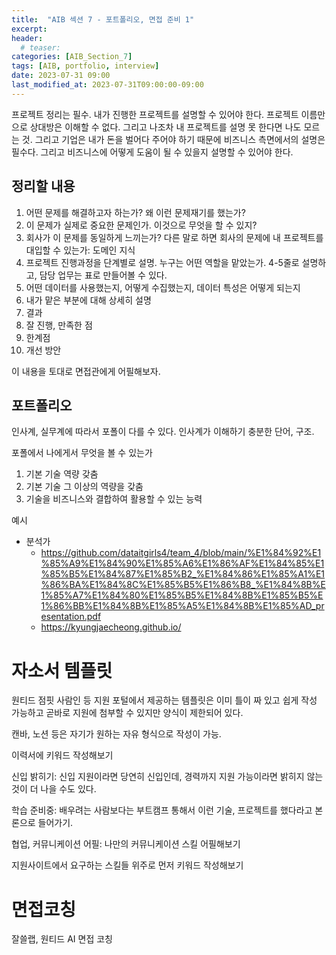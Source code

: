 ```yaml
---
title:  "AIB 섹션 7 - 포트폴리오, 면접 준비 1"
excerpt:
header:
  # teaser:
categories: [AIB_Section_7]
tags: [AIB, portfolio, interview]
date: 2023-07-31 09:00
last_modified_at: 2023-07-31T09:00:00-09:00
---
```


프로젝트 정리는 필수. 내가 진행한 프로젝트를 설명할 수 있어야 한다. 프로젝트 이름만으로 상대방은 이해할 수 없다. 그리고 나조차 내 프로젝트를 설명 못 한다면 나도 모르는 것. 그리고 기업은 내가 돈을 벌어다 주어야 하기 때문에 비즈니스 측면에서의 설명은 필수다. 그리고 비즈니스에 어떻게 도움이 될 수 있을지 설명할 수 있어야 한다.

## 정리할 내용
1. 어떤 문제를 해결하고자 하는가? 왜 이런 문제재기를 했는가?
2. 이 문제가 실제로 중요한 문제인가. 이것으로 무엇을 할 수 있지?
3. 회사가 이 문제를 동일하게 느끼는가? 다른 말로 하면 회사의 문제에 내 프로젝트를 대입할 수 있는가: 도메인 지식
4. 프로젝트 진행과정을 단계별로 설명. 누구는 어떤 역할을 맡았는가. 4-5줄로 설명하고, 담당 업무는 표로 만들어볼 수 있다.
5. 어떤 데이터를 사용했는지, 어떻게 수집했는지, 데이터 특성은 어떻게 되는지
6. 내가 맡은 부분에 대해 상세히 설명
7. 결과
8. 잘 진행, 만족한 점
9. 한계점
10. 개선 방안

이 내용을 토대로 면접관에게 어필해보자.

## 포트폴리오
인사계, 실무계에 따라서 포폴이 다를 수 있다. 인사계가 이해하기 충분한 단어, 구조.

포폴에서 나에게서 무엇을 볼 수 있는가
1. 기본 기술 역량 갖춤
2. 기본 기술 그 이상의 역량을 갖춤
3. 기술을 비즈니스와 결합하여 활용할 수 있는 능력

예시
- 분석가
  - https://github.com/dataitgirls4/team_4/blob/main/%E1%84%92%E1%85%A9%E1%84%90%E1%85%A6%E1%86%AF%E1%84%85%E1%85%B5%E1%84%87%E1%85%B2_%E1%84%86%E1%85%A1%E1%86%BA%E1%84%8C%E1%85%B5%E1%86%B8_%E1%84%8B%E1%85%A7%E1%84%80%E1%85%B5%E1%84%8B%E1%85%B5%E1%86%BB%E1%84%8B%E1%85%A5%E1%84%8B%E1%85%AD_presentation.pdf
  - https://kyungjaecheong.github.io/

# 자소서 템플릿
원티드 점핏 사람인 등 지원 포털에서 제공하는 템플릿은 이미 틀이 짜 있고 쉽게 작성 가능하고 곧바로 지원에 첨부할 수 있지만 양식이 제한되어 있다.

캔바, 노션 등은 자기가 원하는 자유 형식으로 작성이 가능.

이력서에 키워드 작성해보기

신입 밝히기: 신입 지원이라면 당연히 신입인데, 경력까지 지원 가능이라면 밝히지 않는 것이 더 나을 수도 있다.

학습 준비중: 배우려는 사람보다는 부트캠프 통해서 이런 기술, 프로젝트를 했다라고 본론으로 들어가기.

협업, 커뮤니케이션 어필: 나만의 커뮤니케이션 스킬 어필해보기

지원사이트에서 요구하는 스킬들 위주로 먼저 키워드 작성해보기

# 면접코칭
잘쓸랩, 원티드 AI 면접 코칭